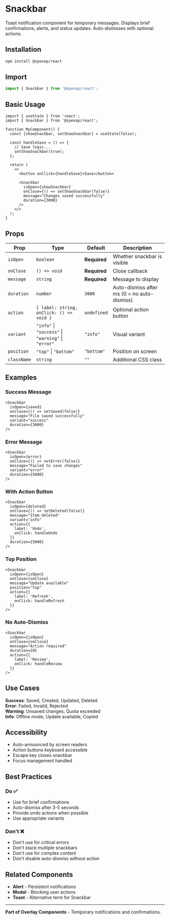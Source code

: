 # Snackbar

Toast notification component for temporary messages. Displays brief confirmations, alerts, and status updates. Auto-dismisses with optional actions.

## Installation

```bash
npm install @spexop/react
```

## Import

```typescript
import { Snackbar } from '@spexop/react';
```

## Basic Usage

```tsx
import { useState } from 'react';
import { Snackbar } from '@spexop/react';

function MyComponent() {
  const [showSnackbar, setShowSnackbar] = useState(false);
  
  const handleSave = () => {
    // Save logic...
    setShowSnackbar(true);
  };
  
  return (
    <>
      <button onClick={handleSave}>Save</button>
      
      <Snackbar
        isOpen={showSnackbar}
        onClose={() => setShowSnackbar(false)}
        message="Changes saved successfully"
        duration={3000}
      />
    </>
  );
}
```

## Props

| Prop | Type | Default | Description |
|------|------|---------|-------------|
| `isOpen` | `boolean` | **Required** | Whether snackbar is visible |
| `onClose` | `() => void` | **Required** | Close callback |
| `message` | `string` | **Required** | Message to display |
| `duration` | `number` | `3000` | Auto-dismiss after ms (0 = no auto-dismiss) |
| `action` | `{ label: string, onClick: () => void }` | `undefined` | Optional action button |
| `variant` | `"info"` \| `"success"` \| `"warning"` \| `"error"` | `"info"` | Visual variant |
| `position` | `"top"` \| `"bottom"` | `"bottom"` | Position on screen |
| `className` | `string` | `""` | Additional CSS class |

## Examples

### Success Message

```tsx
<Snackbar
  isOpen={saved}
  onClose={() => setSaved(false)}
  message="File saved successfully"
  variant="success"
  duration={3000}
/>
```

### Error Message

```tsx
<Snackbar
  isOpen={error}
  onClose={() => setError(false)}
  message="Failed to save changes"
  variant="error"
  duration={5000}
/>
```

### With Action Button

```tsx
<Snackbar
  isOpen={deleted}
  onClose={() => setDeleted(false)}
  message="Item deleted"
  variant="info"
  action={{
    label: 'Undo',
    onClick: handleUndo
  }}
  duration={5000}
/>
```

### Top Position

```tsx
<Snackbar
  isOpen={isOpen}
  onClose={onClose}
  message="Update available"
  position="top"
  action={{
    label: 'Refresh',
    onClick: handleRefresh
  }}
/>
```

### No Auto-Dismiss

```tsx
<Snackbar
  isOpen={isOpen}
  onClose={onClose}
  message="Action required"
  duration={0}
  action={{
    label: 'Review',
    onClick: handleReview
  }}
/>
```

## Use Cases

**Success**: Saved, Created, Updated, Deleted  
**Error**: Failed, Invalid, Rejected  
**Warning**: Unsaved changes, Quota exceeded  
**Info**: Offline mode, Update available, Copied

## Accessibility

- Auto-announced by screen readers
- Action buttons keyboard accessible
- Escape key closes snackbar
- Focus management handled

## Best Practices

### Do ✅

- Use for brief confirmations
- Auto-dismiss after 3-5 seconds
- Provide undo actions when possible
- Use appropriate variants

### Don't ❌

- Don't use for critical errors
- Don't stack multiple snackbars
- Don't use for complex content
- Don't disable auto-dismiss without action

## Related Components

- **Alert** - Persistent notifications
- **Modal** - Blocking user actions
- **Toast** - Alternative term for Snackbar

---

**Part of Overlay Components** - Temporary notifications and confirmations.
